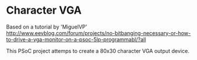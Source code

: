 # Character VGA

Based on a tutorial by 'MiguelVP'
http://www.eevblog.com/forum/projects/no-bitbanging-necessary-or-how-to-drive-a-vga-monitor-on-a-psoc-5lp-programmabl/?all

This PSoC project attemps to create a 80x30 character VGA output device.